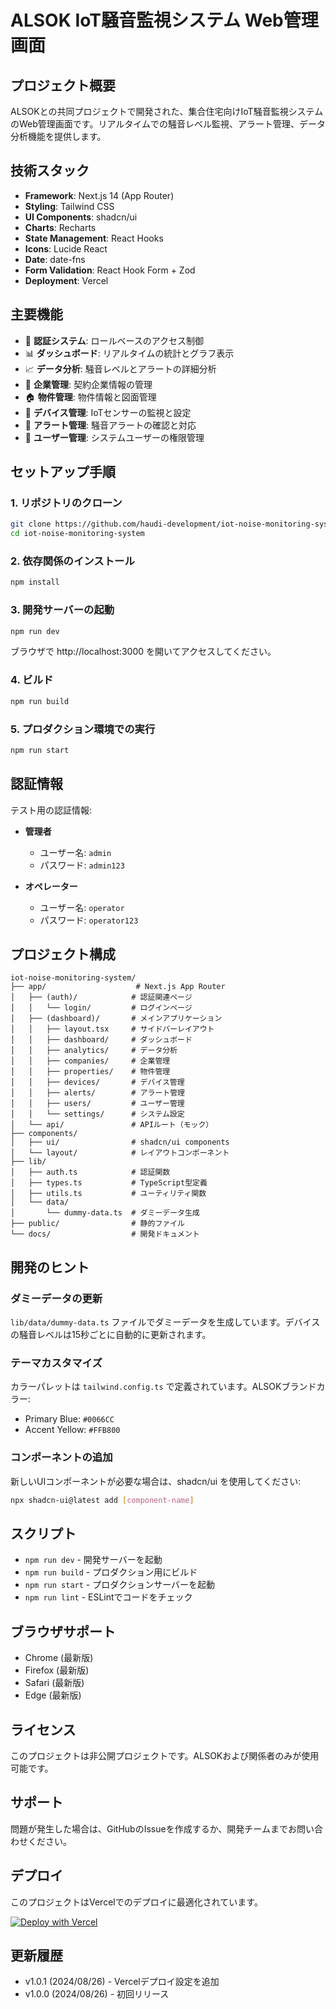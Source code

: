 # ALSOK IoT騒音監視システム Web管理画面

## プロジェクト概要

ALSOKとの共同プロジェクトで開発された、集合住宅向けIoT騒音監視システムのWeb管理画面です。リアルタイムでの騒音レベル監視、アラート管理、データ分析機能を提供します。

## 技術スタック

- **Framework**: Next.js 14 (App Router)
- **Styling**: Tailwind CSS
- **UI Components**: shadcn/ui
- **Charts**: Recharts
- **State Management**: React Hooks
- **Icons**: Lucide React
- **Date**: date-fns
- **Form Validation**: React Hook Form + Zod
- **Deployment**: Vercel

## 主要機能

- 🔐 **認証システム**: ロールベースのアクセス制御
- 📊 **ダッシュボード**: リアルタイムの統計とグラフ表示
- 📈 **データ分析**: 騒音レベルとアラートの詳細分析
- 🏢 **企業管理**: 契約企業情報の管理
- 🏠 **物件管理**: 物件情報と図面管理
- 📡 **デバイス管理**: IoTセンサーの監視と設定
- 🔔 **アラート管理**: 騒音アラートの確認と対応
- 👥 **ユーザー管理**: システムユーザーの権限管理

## セットアップ手順

### 1. リポジトリのクローン

```bash
git clone https://github.com/haudi-development/iot-noise-monitoring-system.git
cd iot-noise-monitoring-system
```

### 2. 依存関係のインストール

```bash
npm install
```

### 3. 開発サーバーの起動

```bash
npm run dev
```

ブラウザで http://localhost:3000 を開いてアクセスしてください。

### 4. ビルド

```bash
npm run build
```

### 5. プロダクション環境での実行

```bash
npm run start
```

## 認証情報

テスト用の認証情報:

- **管理者**
  - ユーザー名: `admin`
  - パスワード: `admin123`

- **オペレーター**
  - ユーザー名: `operator`
  - パスワード: `operator123`

## プロジェクト構成

```
iot-noise-monitoring-system/
├── app/                    # Next.js App Router
│   ├── (auth)/            # 認証関連ページ
│   │   └── login/         # ログインページ
│   ├── (dashboard)/       # メインアプリケーション
│   │   ├── layout.tsx     # サイドバーレイアウト
│   │   ├── dashboard/     # ダッシュボード
│   │   ├── analytics/     # データ分析
│   │   ├── companies/     # 企業管理
│   │   ├── properties/    # 物件管理
│   │   ├── devices/       # デバイス管理
│   │   ├── alerts/        # アラート管理
│   │   ├── users/         # ユーザー管理
│   │   └── settings/      # システム設定
│   └── api/               # APIルート（モック）
├── components/
│   ├── ui/                # shadcn/ui components
│   └── layout/            # レイアウトコンポーネント
├── lib/
│   ├── auth.ts            # 認証関数
│   ├── types.ts           # TypeScript型定義
│   ├── utils.ts           # ユーティリティ関数
│   └── data/
│       └── dummy-data.ts  # ダミーデータ生成
├── public/                # 静的ファイル
└── docs/                  # 開発ドキュメント
```

## 開発のヒント

### ダミーデータの更新

`lib/data/dummy-data.ts` ファイルでダミーデータを生成しています。デバイスの騒音レベルは15秒ごとに自動的に更新されます。

### テーマカスタマイズ

カラーパレットは `tailwind.config.ts` で定義されています。ALSOKブランドカラー:
- Primary Blue: `#0066CC`
- Accent Yellow: `#FFB800`

### コンポーネントの追加

新しいUIコンポーネントが必要な場合は、shadcn/ui を使用してください:

```bash
npx shadcn-ui@latest add [component-name]
```

## スクリプト

- `npm run dev` - 開発サーバーを起動
- `npm run build` - プロダクション用にビルド
- `npm run start` - プロダクションサーバーを起動
- `npm run lint` - ESLintでコードをチェック

## ブラウザサポート

- Chrome (最新版)
- Firefox (最新版)
- Safari (最新版)
- Edge (最新版)

## ライセンス

このプロジェクトは非公開プロジェクトです。ALSOKおよび関係者のみが使用可能です。

## サポート

問題が発生した場合は、GitHubのIssueを作成するか、開発チームまでお問い合わせください。

## デプロイ

このプロジェクトはVercelでのデプロイに最適化されています。

[![Deploy with Vercel](https://vercel.com/button)](https://vercel.com/new/clone?repository-url=https://github.com/haudi-development/iot-noise-monitoring-system)

## 更新履歴

- v1.0.1 (2024/08/26) - Vercelデプロイ設定を追加
- v1.0.0 (2024/08/26) - 初回リリース